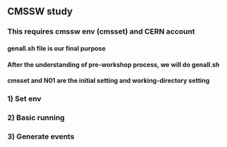 ## CMSSW study  
### This requires cmssw env (cmsset) and CERN account  
  
#### genall.sh file is our final purpose  
#### After the understanding of pre-workshop process, we will do genall.sh  
#### cmsset and N01 are the initial setting and working-directory setting  
  
### 1) Set env  
### 2) Basic running  
### 3) Generate events  
